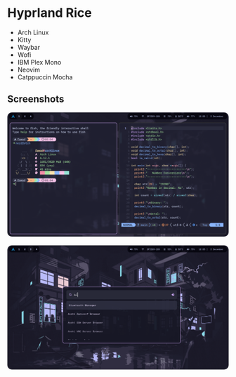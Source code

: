 # Hyprland Rice

- Arch Linux
- Kitty
- Waybar
- Wofi
- IBM Plex Mono
- Neovim
- Catppuccin Mocha

## Screenshots

<p align="center">
    <img src="./screenshots/2024-12-03-000511_hyprshot.png" style="border-radius: 10px" />
    <br/>
    <br/>
    <img src="./screenshots/2024-12-03-000530_hyprshot.png" style="border-radius: 10px" />
</p>

